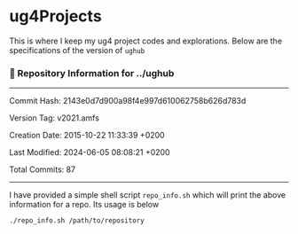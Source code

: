 # ug4Projects
This is where I keep my ug4 project codes and explorations. Below are the specifications of the version of `ughub`

### 📂 Repository Information for ../ughub
-----------------------------------------
Commit Hash:        2143e0d7d900a98f4e997d610062758b626d783d

Version Tag:        v2021.amfs

Creation Date:      2015-10-22 11:33:39 +0200

Last Modified:      2024-06-05 08:08:21 +0200

Total Commits:      87

---
I have provided a simple shell script `repo_info.sh` which will print the above information for a repo. Its usage is below
```
./repo_info.sh /path/to/repository
```
